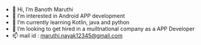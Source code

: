 - 👋 Hi, I’m Banoth Maruthi 
- 👀 I’m interested in Android APP development
- 🌱 I’m currently learning Kotlin, java and python
- 💞️ I’m looking to get hired in a muiltnational company as a APP Developer
- 📫 mail id : maruthi.nayak12345@gmail.com

<!---
Maruthi1225/Maruthi1225 is a ✨ special ✨ repository because its `README.md` (this file) appears on your GitHub profile.
You can click the Preview link to take a look at your changes.
--->
